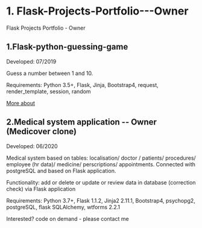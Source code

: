 # 1. Flask-Projects-Portfolio---Owner
Flask Projects Portfolio - Owner

## 1.Flask-python-guessing-game

Developed: 07/2019

Guess a number between 1 and 10.

Requirements: Python 3.5+, Flask, Jinja, Bootstrap4, request, render_template, session, random

[More about](https://github.com/MTrawinska/flask-python-guessing-game)

## 2.Medical system application -- Owner (Medicover clone)

Developed: 06/2020

Medical system based on tables: localisation/ doctor / patients/ procedures/ employee (hr data)/ medicine/ perscriptions/ appointments. Connected with postgreSQL and based on Flask application. 

Functionality: add or delete or update or review data in database (correction check) via Flask application

Requirements: Python 3.7+, Flask 1.1.2, Jinja2 2.11.1, Bootstrap4, psychopg2, postgreSQL, flask SQLAlchemy, wtforms 2.2.1

Interested? code on demand - please contact me 
